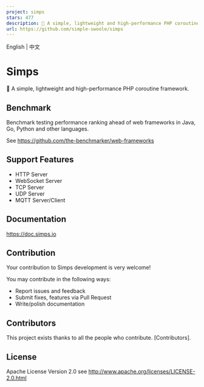 ```yaml
---
project: simps
stars: 477
description: 🚀 A simple, lightweight and high-performance PHP coroutine framework.
url: https://github.com/simple-swoole/simps
---
```


English | 中文

Simps
=====

🚀 A simple, lightweight and high-performance PHP coroutine framework.

Benchmark
---------

Benchmark testing performance ranking ahead of web frameworks in Java, Go, Python and other languages.

See https://github.com/the-benchmarker/web-frameworks

Support Features
----------------

-   HTTP Server
-   WebSocket Server
-   TCP Server
-   UDP Server
-   MQTT Server/Client

Documentation
-------------

https://doc.simps.io

Contribution
------------

Your contribution to Simps development is very welcome!

You may contribute in the following ways:

-   Report issues and feedback
-   Submit fixes, features via Pull Request
-   Write/polish documentation

Contributors
------------

This project exists thanks to all the people who contribute. \[Contributors\].

License
-------

Apache License Version 2.0 see http://www.apache.org/licenses/LICENSE-2.0.html
